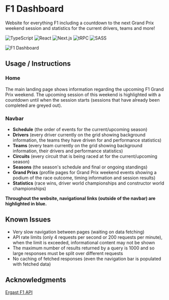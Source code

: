 # F1 Dashboard
Website for everything F1 including a countdown to the next Grand Prix weekend session and statistics for the current drivers, teams and more!

![TypeScript](https://img.shields.io/badge/typescript-%23007ACC.svg?style=for-the-badge&logo=typescript&logoColor=white)
![React](https://img.shields.io/badge/react-%2320232a.svg?style=for-the-badge&logo=react&logoColor=%2361DAFB)
![Next.js](https://img.shields.io/badge/Next.js-black?style=for-the-badge&logo=next.js&logoColor=white)
![tRPC](https://img.shields.io/badge/tRPC-%23007ACC.svg?style=for-the-badge)
![SASS](https://img.shields.io/badge/SASS-hotpink.svg?style=for-the-badge&logo=SASS&logoColor=white)

![F1 Dashboard](https://raw.githubusercontent.com/DanielPitfield/danielpitfield.github.io/main/public/Images/Projects/f1Dashboard.png)

## Usage / Instructions
### Home
The main landing page shows information regarding the upcoming F1 Grand Prix weekend. The upcoming session of this weekend is highlighted with a countdown until when the session starts (sessions that have already been completed are greyed out).

### Navbar
* **Schedule** (the order of events for the current/upcoming season)
* **Drivers** (every driver currently on the grid showing background information, the teams they have driven for and performance statistics)
* **Teams** (every team currently on the grid showing background information, their drivers and performance statistics)
* **Circuits** (every circuit that is being raced at for the current/upcoming season)
* **Seasons** (the season's schedule and final or ongoing standings)
* **Grand Prixs** (profile pages for Grand Prix weekend events showing a podium of the race outcome, timing information and session results)
* **Statistics** (race wins, driver world championships and constructor world championships)

**Throughout the website, navigational links (outside of the navbar) are highlighted in blue.**

## Known Issues
* Very slow navigation between pages (waiting on data fetching)
* API rate limits (only 4 requests per second or 200 requests per minute), when the limit is exceeded, informational content may not be shown
* The maximum number of results returned by a query is 1000 and so large responses must be split over different requests
* No caching of fetched responses (even the navigation bar is populated with fetched data)

## Acknowledgments
[Ergast F1 API](http://ergast.com/mrd/)
